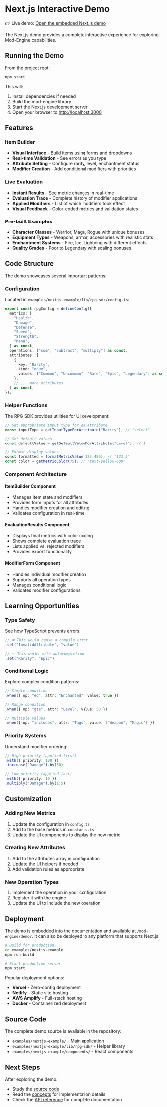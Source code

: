 # Next.js Interactive Demo

👉 Live demo: <a href="/mod-engine/demo/" data-noBrokenLink>Open the embedded Next.js demo</a>

The Next.js demo provides a complete interactive experience for exploring Mod-Engine capabilities.

## Running the Demo

From the project root:

```bash
npm start
```

This will:

1. Install dependencies if needed
2. Build the mod-engine library
3. Start the Next.js development server
4. Open your browser to [http://localhost:3000](http://localhost:3000)

## Features

### Item Builder

- **Visual Interface** - Build items using forms and dropdowns
- **Real-time Validation** - See errors as you type
- **Attribute Setting** - Configure rarity, level, enchantment status
- **Modifier Creation** - Add conditional modifiers with priorities

### Live Evaluation

- **Instant Results** - See metric changes in real-time
- **Evaluation Trace** - Complete history of modifier applications
- **Applied Modifiers** - List of which modifiers took effect
- **Visual Feedback** - Color-coded metrics and validation states

### Pre-built Examples

- **Character Classes** - Warrior, Mage, Rogue with unique bonuses
- **Equipment Types** - Weapons, armor, accessories with realistic stats
- **Enchantment Systems** - Fire, Ice, Lightning with different effects
- **Quality Grades** - Poor to Legendary with scaling bonuses

## Code Structure

The demo showcases several important patterns:

### Configuration

Located in `examples/nextjs-example/lib/rpg-sdk/config.ts`:

```typescript
export const rpgConfig = defineConfig({
  metrics: [
    "Health",
    "Damage",
    "Defense",
    "Speed",
    "Strength",
    "Mana",
  ] as const,
  operations: ["sum", "subtract", "multiply"] as const,
  attributes: [
    {
      key: "Rarity",
      kind: "enum",
      values: ["Common", "Uncommon", "Rare", "Epic", "Legendary"] as const,
    },
    // ... more attributes
  ] as const,
});
```

### Helper Functions

The RPG SDK provides utilities for UI development:

```typescript
// Get appropriate input type for an attribute
const inputType = getInputTypeForAttribute("Rarity"); // "select"

// Get default values
const defaultValue = getDefaultValueForAttribute("Level"); // 1

// Format display values
const formatted = formatMetricValue(123.456); // "123.5"
const color = getMetricColor(75); // "text-yellow-600"
```

### Component Architecture

#### ItemBuilder Component

- Manages item state and modifiers
- Provides form inputs for all attributes
- Handles modifier creation and editing
- Validates configuration in real-time

#### EvaluationResults Component

- Displays final metrics with color coding
- Shows complete evaluation trace
- Lists applied vs. rejected modifiers
- Provides export functionality

#### ModifierForm Component

- Handles individual modifier creation
- Supports all operation types
- Manages conditional logic
- Validates modifier configurations

## Learning Opportunities

### Type Safety

See how TypeScript prevents errors:

```typescript
// ❌ This would cause a compile error
.set("InvalidAttribute", "value")

// ✅ This works with autocompletion
.set("Rarity", "Epic")
```

### Conditional Logic

Explore complex condition patterns:

```typescript
// Simple condition
.when({ op: "eq", attr: "Enchanted", value: true })

// Range condition
.when({ op: "gte", attr: "Level", value: 50 })

// Multiple values
.when({ op: "includes", attr: "Tags", value: ["Weapon", "Magic"] })
```

### Priority Systems

Understand modifier ordering:

```typescript
// High priority (applied first)
.with({ priority: 100 })
.increase("Damage").by(50)

// Low priority (applied last)
.with({ priority: 10 })
.multiply("Damage").by(1.5)
```

## Customization

### Adding New Metrics

1. Update the configuration in `config.ts`
2. Add to the base metrics in `constants.ts`
3. Update the UI components to display the new metric

### Creating New Attributes

1. Add to the attributes array in configuration
2. Update the UI helpers if needed
3. Add validation rules as appropriate

### New Operation Types

1. Implement the operation in your configuration
2. Register it with the engine
3. Update the UI to include the new operation

## Deployment

The demo is embedded into the documentation and available at `/mod-engine/demo/`. It can also be deployed to any platform that supports Next.js:

```bash
# Build for production
cd examples/nextjs-example
npm run build

# Start production server
npm start
```

Popular deployment options:

- **Vercel** - Zero-config deployment
- **Netlify** - Static site hosting
- **AWS Amplify** - Full-stack hosting
- **Docker** - Containerized deployment

## Source Code

The complete demo source is available in the repository:

- `examples/nextjs-example/` - Main application
- `examples/nextjs-example/lib/rpg-sdk/` - Helper library
- `examples/nextjs-example/components/` - React components

## Next Steps

After exploring the demo:

- Study the [source code](https://github.com/brandon-irving/mod-engine/tree/main/examples/nextjs-example)
- Read the [concepts](../concepts/overview.md) for implementation details
- Check the [API reference](../api/overview.md) for complete documentation
